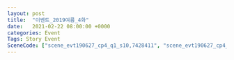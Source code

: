 ```yaml
---
layout: post
title:  "이벤트_2019여름_4화"
date:   2021-02-22 08:00:00 +0000
categories: Event
Tags: Story Event
SceneCode: ["scene_evt190627_cp4_q1_s10,7428411", "scene_evt190627_cp4_q2_s10,7428421", "scene_evt190627_cp4_q3_s10,7428431", "scene_evt190627_cp4_q4_s10,7428441"]
---
```

